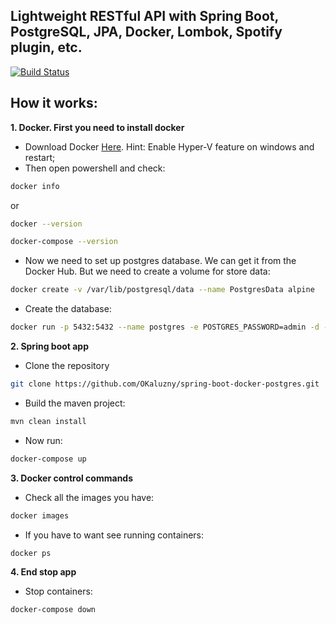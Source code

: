 
## Lightweight RESTful API with Spring Boot, PostgreSQL, JPA, Docker, Lombok, Spotify plugin, etc.

[![Build Status](https://travis-ci.org/OKaluzny/spring-boot-docker-postgres.svg?branch=master)](https://travis-ci.org/OKaluzny/spring-boot-docker-postgres)

## How it works:
**1. Docker. First you need to install docker**
* Download Docker [Here](https://localhost:8443/api/v1/objects). Hint: Enable Hyper-V feature on windows and restart;
* Then open powershell and check:
```bash
docker info
```
or
```bash
docker --version
```
```bash
docker-compose --version
```
* Now we need to set up postgres database. We can get it from the Docker Hub. But we need to create a volume for store data:
```bash
docker create -v /var/lib/postgresql/data --name PostgresData alpine
```
* Create the database:
```bash
docker run -p 5432:5432 --name postgres -e POSTGRES_PASSWORD=admin -d --volumes-from PostgresData postgres
```

**2. Spring boot app**
* Clone the repository
```bash
git clone https://github.com/OKaluzny/spring-boot-docker-postgres.git
```
* Build the maven project:
```bash
mvn clean install
```
* Now run:
```bash
docker-compose up
```
**3. Docker control commands**
* Check all the images you have:
```bash
docker images
```
* If you have to want see running containers:
```bash
docker ps
```
**4. End stop app**
*  Stop containers:
```bash
docker-compose down
```



